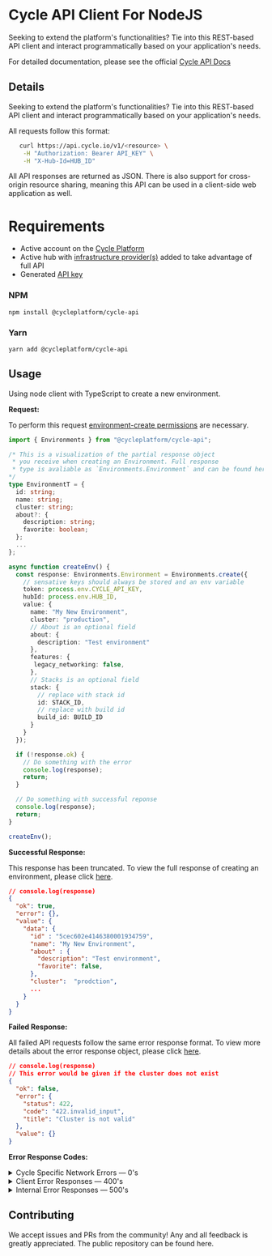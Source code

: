# Cycle API Client For NodeJS

Seeking to extend the platform's functionalities? Tie into this REST-based API client and interact programmatically based on your application's needs.

For detailed documentation, please see the official [Cycle API Docs](https://docs.cycle.io/api/introduction)

## Details

Seeking to extend the platform's functionalities? Tie into this REST-based API client and interact programmatically based on your application's needs.

All requests follow this format:

```bash
   curl https://api.cycle.io/v1/<resource> \
    -H "Authorization: Bearer API_KEY" \
    -H "X-Hub-Id=HUB_ID"
```

All API responses are returned as JSON. There is also support for cross-origin resource sharing, meaning this API can be used in a client-side web application as well.

# Requirements

- Active account on the [Cycle Platform](https://portal.cycle.io)
- Active hub with [infrastructure provider(s)](https://docs.cycle.io/infrastructure/providers/adding-providers/) added to take advantage of full API
- Generated [API key](https://docs.cycle.io/hubs/api-access/generating-api-keys/)

### NPM

`npm install @cycleplatform/cycle-api`

### Yarn

`yarn add @cycleplatform/cycle-api`

## Usage

Using node client with TypeScript to create a new environment.

**Request:**

To perform this request [environment-create permissions](https://docs.cycle.io/hubs/members-permissions/roles-and-permissions/) are necessary.

```typescript
import { Environments } from "@cycleplatform/cycle-api";

/* This is a visualization of the partial response object
 * you receive when creating an Environment. Full response
 * type is avaliable as `Environments.Environment` and can be found here
*/
type EnvironmentT = {
  id: string;
  name: string;
  cluster: string;
  about?: {
    description: string;
    favorite: boolean;
  };
  ...
};

async function createEnv() {
  const response: Environments.Environment = Environments.create({
    // sensative keys should always be stored and an env variable
    token: process.env.CYCLE_API_KEY,
    hubId: process.env.HUB_ID,
    value: {
      name: "My New Environment",
      cluster: "production",
      // About is an optional field
      about: {
        description: "Test environment"
      },
      features: {
       legacy_networking: false,
      },
      // Stacks is an optional field
      stack: {
        // replace with stack id
        id: STACK_ID,
        // replace with build id
        build_id: BUILD_ID
      }
    }
  });

  if (!response.ok) {
    // Do something with the error
    console.log(response);
    return;
  }

  // Do something with successful reponse
  console.log(response);
  return;
}

createEnv();
```

**Successful Response:**

This response has been truncated. To view the full response of creating an environment, please click [here](https://docs.cycle.io/api/environments/the-environment-resource).

```json
// console.log(response)
{
  "ok": true,
  "error": {},
  "value": {
    "data": {
      "id" : "5cec602e4146380001934759",
      "name": "My New Environment",
      "about" : {
        "description": "Test environment",
        "favorite": false,
      },
      "cluster":  "prodction",
      ...
    }
  }
}
```

**Failed Response:**

All failed API requests follow the same error response format. To view more details about the error response object, please click [here](https://docs.cycle.io/api/basics/errors).

```json
// console.log(response)
// This error would be given if the cluster does not exist
{
  "ok": false,
  "error": {
    "status": 422,
    "code": "422.invalid_input",
    "title": "Cluster is not valid"
  },
  "value": {}
}
```

**Error Response Codes:**

<details>
<summary>Cycle Specific Network Errors — 0's</summary>
+ 0.network_error
+ 0.parse_error
</details>

<details>
<summary>Client Error Responses — 400's</summary>
+ 400.invalid_syntax
+ 401.auth_invalid
+ 401.auth_expired
+ 401.no_cookie
+ 401.unauthorized_application
+ 403.mismatch
+ 403.not_ready
+ 403.expired
+ 403.restricted_portal
+ 403.permissions
+ 403.invalid_ip
+ 403.invalid_state
+ 403.not_approved
+ 403.not_allowed
+ 403.2fa_required
+ 403.2fa_failed
+ 403.new_application_capabilities
+ 403.tier_restricted
+ 404.hub
+ 404.hub.invitation
+ 404.sdn_network
+ 404.environment
+ 404.hub.api_key
+ 404.uri
+ 404.provider
+ 404.stack
+ 404.notification
+ 404.stack_build
+ 404.stack_hook
+ 404.image
+ 404.job
+ 404.order
+ 404.billing_service
+ 404.billing_credit
+ 404.invoice
+ 404.node
+ 404.infrastructure_location
+ 404.infrastructure_ip
+ 404.infrastructure_server
+ 404.infrastructure_model
+ 404.account
+ 404.container
+ 404.vpn_account
+ 404.instance
+ 404.dns_zone
+ 404.dns_record
+ 404.cluster
+ 404.email_verification
+ 404.promo_code
+ 404.billing.tier
+ 404.payment_method
+ 404.hub.membership
+ 404.announcement
+ 404.ha_service_session
+ 409.duplicate_found
+ 415.invalid_content_type
+ 422.missing_argument
+ 422.invalid_argument
+ 422.invalid_input
+ 422.not_compatible
+ 422.already_exists
+ 429.rate_limiting
</details>

<details>
<summary>Internal Error Responses — 500's</summary>
+ 500.database
+ 500.database_insert
+ 500.database_update
+ 500.database_remove
+ 500.jobd
+ 500.unknown
+ 500.email
+ 500.payment_gateway
+ 503.not_ready
+ 503.not_enabled
+ 503.dependency_not_enabled
</details>

## Contributing

We accept issues and PRs from the community! Any and all feedback is greatly appreciated. The public repository can be found here.
